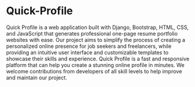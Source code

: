 # Quick-Profile
Quick Profile is a web application built with Django, Bootstrap, HTML, CSS, and JavaScript that generates professional one-page resume portfolio websites with ease. Our project aims to simplify the process of creating a personalized online presence for job seekers and freelancers, while providing an intuitive user interface and customizable templates to showcase their skills and experience. Quick Profile is a fast and responsive platform that can help you create a stunning online profile in minutes. We welcome contributions from developers of all skill levels to help improve and maintain our project.
